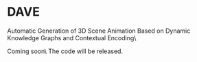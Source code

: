 # DAVE
Automatic Generation of 3D Scene Animation Based on Dynamic Knowledge Graphs and Contextual Encoding\\


Coming soon\\
The code will be released.
